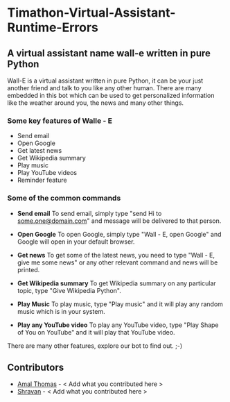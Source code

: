 # Timathon-Virtual-Assistant-Runtime-Errors
## A virtual assistant name wall-e written in pure Python
Wall-E is a virtual assistant written in pure Python, it can be your just another friend and talk to you like any other human. There are many embedded in this bot which can be used to get personalized information like the weather around you, the news and many other things.
### Some key features of Walle - E
- Send email
- Open Google
- Get latest news
- Get Wikipedia summary
- Play music
- Play YouTube videos
- Reminder feature

### Some of the common commands
- **Send email**
To send email, simply type "send Hi to some.one@domain.com" and message will be delivered to that person.

- **Open Google**
To open Google, simply type "Wall - E, open Google" and Google will open in your default browser.

- **Get news**
To get some of the latest news, you need to type "Wall - E, give me some news" or any other relevant command and news will be printed.

- **Get Wikipedia summary**
To get Wikipedia summary on any particular topic, type "Give Wikipedia Python". 

- **Play Music**
To play music, type "Play music" and it will play any random music which is in your system.

- **Play any YouTube video**
To play any YouTube video, type "Play Shape of You on YouTube" and it will play that YouTube video.

There are many other features, explore our bot to find out. ;-)

## Contributors
- [Amal Thomas](https://github.com/amalthomas-exe) - < Add what you contributed here >
- [Shravan](https://github.com/Shravan-1908) - < Add what you contributed here >
